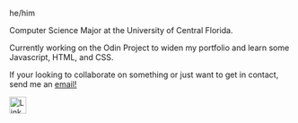 <p>he/him</p>
<p>Computer Science Major at the University of Central Florida.</p>
<p>Currently working on the Odin Project to widen my portfolio and learn some Javascript, HTML, and CSS.</p>
If your looking to collaborate on something or just want to get in contact, send me an <a href="mailto:nsanchez9009@gmail.com">email!</a>

<a href="www.linkedin.com/in/nsanchez9009"><img src="https://i.imgur.com/Ks8W7j6.png" width="30px" alt="LinkedIn"></a>
